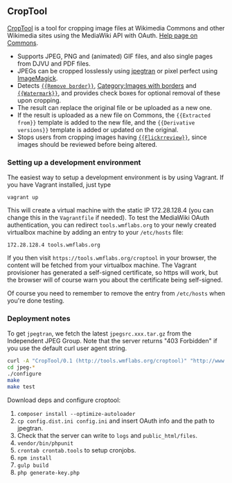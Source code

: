 ## CropTool

[CropTool](https://tools.wmflabs.org/croptool/) is a tool for cropping image files
at Wikimedia Commons and other Wikimedia sites using the MediaWiki API with OAuth.
[Help page on Commons](https://commons.wikimedia.org/wiki/Commons:CropTool).


* Supports JPEG, PNG and (animated) GIF files, and also single pages from
  DJVU and PDF files.
* JPEGs can be cropped losslessly using [jpegtran](http://jpegclub.org/jpegtran/)
  or pixel perfect using [ImageMagick](https://www.imagemagick.org/).
* Detects [`{{Remove border}}`](https://commons.wikimedia.org/wiki/Template:Remove_border),
  [Category:Images with borders](https://commons.wikimedia.org/wiki/Category:Images_with_borders)
  and [`{{Watermark}}`](https://commons.wikimedia.org/wiki/Template:Watermark), and
  provides check boxes for optional removal of these upon cropping.
* The result can replace the original file or be uploaded as a new one.
* If the result is uploaded as a new file on Commons, the `{{Extracted from}}`
  template is added to the new file, and the `{{Derivative versions}}` template
  is added or updated on the original.
* Stops users from cropping images having
  [`{{Flickrreview}}`](https://commons.wikimedia.org/wiki/Template:Flickrreview),
  since images should be reviewed before being altered.

### Setting up a development environment

The easiest way to setup a development environment is by using Vagrant. If you have Vagrant installed, just type
```
vagrant up
```
This will create a virtual machine with the static IP 172.28.128.4 (you can change this in the `Vagrantfile` if needed). To test the MediaWiki OAuth authentication, you can redirect `tools.wmflabs.org` to your newly created virtualbox machine by adding an entry to your `/etc/hosts` file:

    172.28.128.4 tools.wmflabs.org

If you then visit `https://tools.wmflabs.org/croptool` in your browser, the content will be fetched from your virtualbox machine. The Vagrant provisioner has generated a self-signed certificate, so https will work, but the browser will of course warn you about the certificate being self-signed.

Of course you need to remember to remove the entry from `/etc/hosts` when you're done testing.

### Deployment notes

To get `jpegtran`, we fetch the latest `jpegsrc.xxx.tar.gz` from the Independent JPEG Group. Note that the server returns "403 Forbidden" if you use the default curl user agent string.

```bash
curl -A "CropTool/0.1 (http://tools.wmflabs.org/croptool)" "http://www.ijg.org/files/jpegsrc.v9a.tar.gz" | tar -xz
cd jpeg-*
./configure
make
make test
```

Download deps and configure croptool:

1. `composer install --optimize-autoloader`
2. `cp config.dist.ini config.ini` and insert OAuth info and the path to jpegtran.
3. Check that the server can write to `logs` and `public_html/files`.
4. `vendor/bin/phpunit`
5. `crontab crontab.tools` to setup cronjobs.
6. `npm install`
7. `gulp build`
8. `php generate-key.php`

